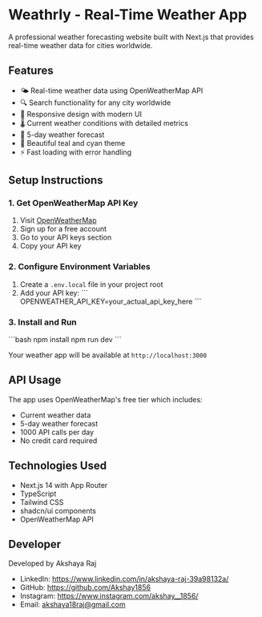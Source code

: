 # Weathrly - Real-Time Weather App

A professional weather forecasting website built with Next.js that provides real-time weather data for cities worldwide.

## Features

- 🌤️ Real-time weather data using OpenWeatherMap API
- 🔍 Search functionality for any city worldwide
- 📱 Responsive design with modern UI
- 🌡️ Current weather conditions with detailed metrics
- 📅 5-day weather forecast
- 🎨 Beautiful teal and cyan theme
- ⚡ Fast loading with error handling

## Setup Instructions

### 1. Get OpenWeatherMap API Key

1. Visit [OpenWeatherMap](https://openweathermap.org/api)
2. Sign up for a free account
3. Go to your API keys section
4. Copy your API key

### 2. Configure Environment Variables

1. Create a `.env.local` file in your project root
2. Add your API key:
   \`\`\`
   OPENWEATHER_API_KEY=your_actual_api_key_here
   \`\`\`

### 3. Install and Run

\`\`\`bash
npm install
npm run dev
\`\`\`

Your weather app will be available at `http://localhost:3000`

## API Usage

The app uses OpenWeatherMap's free tier which includes:
- Current weather data
- 5-day weather forecast
- 1000 API calls per day
- No credit card required

## Technologies Used

- Next.js 14 with App Router
- TypeScript
- Tailwind CSS
- shadcn/ui components
- OpenWeatherMap API

## Developer

Developed by Akshaya Raj
- LinkedIn: https://www.linkedin.com/in/akshaya-raj-39a98132a/
- GitHub: https://github.com/Akshay1856
- Instagram: https://www.instagram.com/akshay__1856/
- Email: akshaya18raj@gmail.com
